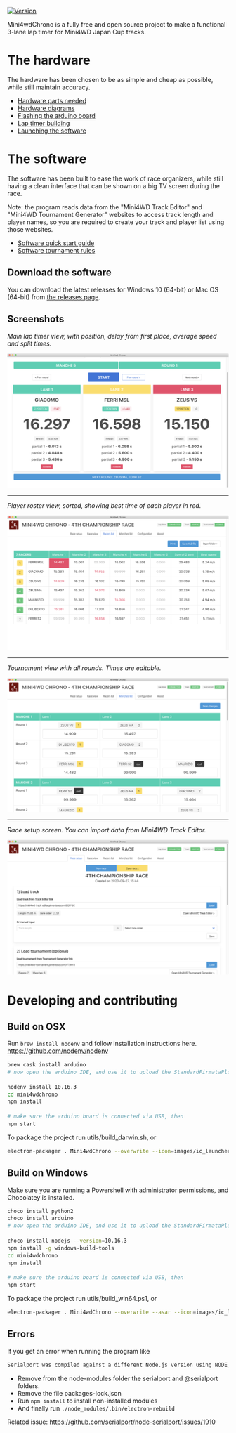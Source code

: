 [![Version](https://img.shields.io/badge/version-0.13.3-blue.svg)](https://github.com/Pimentoso/mini4wdchrono)

Mini4wdChrono is a fully free and open source project to make a functional 3-lane lap timer for Mini4WD Japan Cup tracks.

# The hardware

The hardware has been chosen to be as simple and cheap as possible, while still maintain accuracy.

* [Hardware parts needed](https://github.com/Pimentoso/mini4wdchrono/wiki/Hardware-parts-needed)
* [Hardware diagrams](https://github.com/Pimentoso/mini4wdchrono/wiki/Hardware-diagrams)
* [Flashing the arduino board](https://github.com/Pimentoso/mini4wdchrono/wiki/Flashing-the-arduino-board)
* [Lap timer building](https://github.com/Pimentoso/mini4wdchrono/wiki/Lap-timer-building)
* [Launching the software](https://github.com/Pimentoso/mini4wdchrono/wiki/Launching-the-software)

# The software

The software has been built to ease the work of race organizers, while still having a clean interface that can be shown on a big TV screen during the race.

Note: the program reads data from the "Mini4WD Track Editor" and "Mini4WD Tournament Generator" websites to access track length and player names,
so you are required to create your track and player list using those websites.

* [Software quick start guide](https://github.com/Pimentoso/mini4wdchrono/wiki/Software-quick-start-guide)
* [Software tournament rules](https://github.com/Pimentoso/mini4wdchrono/wiki/Software-tournament-rules)

## Download the software

You can download the latest releases for Windows 10 (64-bit) or Mac OS (64-bit) from [the releases page](https://github.com/Pimentoso/mini4wdchrono/releases).

## Screenshots

*Main lap timer view, with position, delay from first place, average speed and split times.*

![race view](https://raw.githubusercontent.com/Pimentoso/mini4wdchrono/master/images/screen-race.png)

---

*Player roster view, sorted, showing best time of each player in red.*

![players view](https://raw.githubusercontent.com/Pimentoso/mini4wdchrono/master/images/screen-players.png)

---

*Tournament view with all rounds. Times are editable.*

![manches view](https://raw.githubusercontent.com/Pimentoso/mini4wdchrono/master/images/screen-manches.png)

---

*Race setup screen. You can import data from Mini4WD Track Editor.*

![setup view](https://raw.githubusercontent.com/Pimentoso/mini4wdchrono/master/images/screen-setup.png)

# Developing and contributing

## Build on OSX
Run ```brew install nodenv``` and follow installation instructions here. https://github.com/nodenv/nodenv

```bash
brew cask install arduino
# now open the arduino IDE, and use it to upload the StandardFirmataPlus firmware on the board

nodenv install 10.16.3
cd mini4wdchrono
npm install

# make sure the arduino board is connected via USB, then
npm start
```

To package the project run utils/build_darwin.sh, or

```bash
electron-packager . Mini4wdChrono --overwrite --icon=images/ic_launcher_web.icns --prune=true --out=release-builds
```

## Build on Windows

Make sure you are running a Powershell with administrator permissions, and Chocolatey is installed.

```bash
choco install python2
choco install arduino
# now open the arduino IDE, and use it to upload the StandardFirmataPlus firmware on the board

choco install nodejs --version=10.16.3
npm install -g windows-build-tools
cd mini4wdchrono
npm install

# make sure the arduino board is connected via USB, then
npm start
```

To package the project run utils/build_win64.ps1, or

```bash
electron-packager . Mini4wdChrono --overwrite --asar --icon=images/ic_launcher_web.ico --prune=true --out=release-builds
```

## Errors

If you get an error when running the program like

```bash
Serialport was compiled against a different Node.js version using NODE_MODULE_VERSION 72. This version of Node.js requires NODE_MODULE_VERSION 70. Please try re-compiling or re-installing the module (for instance, using npm rebuild or npm install).
```

- Remove from the node-modules folder the serialport and @serialport folders.
- Remove the file packages-lock.json
- Run `npm install` to install non-installed modules
- And finally run `./node_modules/.bin/electron-rebuild`

Related issue: https://github.com/serialport/node-serialport/issues/1910
